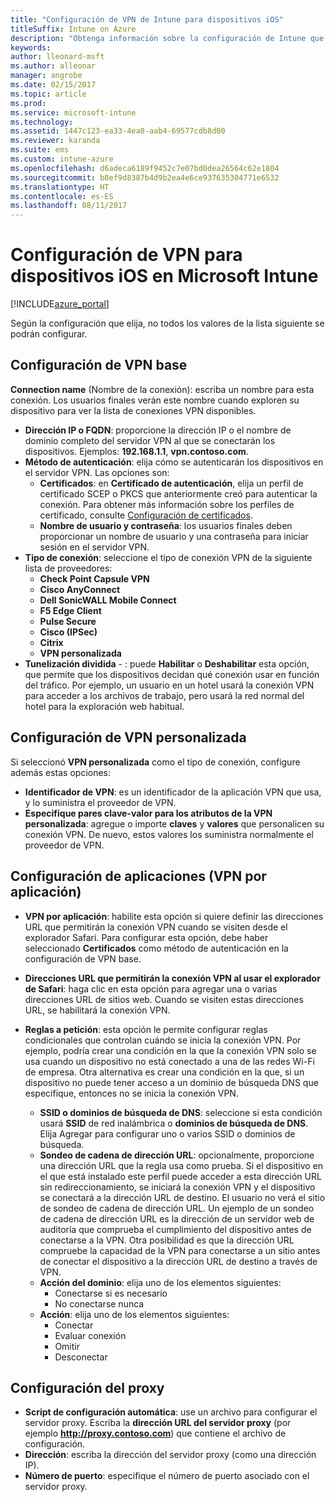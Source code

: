```yaml
---
title: "Configuración de VPN de Intune para dispositivos iOS"
titleSuffix: Intune on Azure
description: "Obtenga información sobre la configuración de Intune que puede usar para configurar conexiones VPN en dispositivos iOS\"."
keywords: 
author: lleonard-msft
ms.author: alleonar
manager: angrobe
ms.date: 02/15/2017
ms.topic: article
ms.prod: 
ms.service: microsoft-intune
ms.technology: 
ms.assetid: 1447c123-ea33-4ea0-aab4-69577cdb8d00
ms.reviewer: karanda
ms.suite: ems
ms.custom: intune-azure
ms.openlocfilehash: d6adeca6189f9452c7e07bd0dea26564c62e1804
ms.sourcegitcommit: b8ef9d8387b4d9b2ea4e6ce937635304771e6532
ms.translationtype: HT
ms.contentlocale: es-ES
ms.lasthandoff: 08/11/2017
---
```

# <a name="vpn-settings-for-ios-devices-in-microsoft-intune"></a>Configuración de VPN para dispositivos iOS en Microsoft Intune

[!INCLUDE[azure_portal](./includes/azure_portal.md)]

Según la configuración que elija, no todos los valores de la lista siguiente se podrán configurar.

## <a name="base-vpn-settings"></a>Configuración de VPN base


**Connection name** (Nombre de la conexión): escriba un nombre para esta conexión. Los usuarios finales verán este nombre cuando exploren su dispositivo para ver la lista de conexiones VPN disponibles.
- **Dirección IP o FQDN**: proporcione la dirección IP o el nombre de dominio completo del servidor VPN al que se conectarán los dispositivos. Ejemplos: **192.168.1.1**, **vpn.contoso.com**.
- **Método de autenticación**: elija cómo se autenticarán los dispositivos en el servidor VPN. Las opciones son:
    - **Certificados**: en **Certificado de autenticación**, elija un perfil de certificado SCEP o PKCS que anteriormente creó para autenticar la conexión. Para obtener más información sobre los perfiles de certificado, consulte [Configuración de certificados](certificates-configure.md).
    - **Nombre de usuario y contraseña**: los usuarios finales deben proporcionar un nombre de usuario y una contraseña para iniciar sesión en el servidor VPN.
- **Tipo de conexión**: seleccione el tipo de conexión VPN de la siguiente lista de proveedores:
    - **Check Point Capsule VPN**
    - **Cisco AnyConnect**
    - **Dell SonicWALL Mobile Connect**
    - **F5 Edge Client**
    - **Pulse Secure**
    - **Cisco (IPSec)**
    - **Citrix**
    - **VPN personalizada**
- **Tunelización dividida** - : puede **Habilitar** o **Deshabilitar** esta opción, que permite que los dispositivos decidan qué conexión usar en función del tráfico. Por ejemplo, un usuario en un hotel usará la conexión VPN para acceder a los archivos de trabajo, pero usará la red normal del hotel para la exploración web habitual.


## <a name="custom-vpn-settings"></a>Configuración de VPN personalizada

Si seleccionó **VPN personalizada** como el tipo de conexión, configure además estas opciones:

- **Identificador de VPN**: es un identificador de la aplicación VPN que usa, y lo suministra el proveedor de VPN.
- **Especifique pares clave-valor para los atributos de la VPN personalizada**: agregue o importe **claves** y **valores** que personalicen su conexión VPN. De nuevo, estos valores los suministra normalmente el proveedor de VPN.

## <a name="apps-per-app-vpn-settings"></a>Configuración de aplicaciones (VPN por aplicación)

- **VPN por aplicación**: habilite esta opción si quiere definir las direcciones URL que permitirán la conexión VPN cuando se visiten desde el explorador Safari. Para configurar esta opción, debe haber seleccionado **Certificados** como método de autenticación en la configuración de VPN base.
- **Direcciones URL que permitirán la conexión VPN al usar el explorador de Safari**: haga clic en esta opción para agregar una o varias direcciones URL de sitios web. Cuando se visiten estas direcciones URL, se habilitará la conexión VPN.

- **Reglas a petición**: esta opción le permite configurar reglas condicionales que controlan cuándo se inicia la conexión VPN. Por ejemplo, podría crear una condición en la que la conexión VPN solo se usa cuando un dispositivo no está conectado a una de las redes Wi-Fi de empresa. Otra alternativa es crear una condición en la que, si un dispositivo no puede tener acceso a un dominio de búsqueda DNS que especifique, entonces no se inicia la conexión VPN.

    - **SSID o dominios de búsqueda de DNS**: seleccione si esta condición usará **SSID** de red inalámbrica o **dominios de búsqueda de DNS**. Elija Agregar para configurar uno o varios SSID o dominios de búsqueda.
    - **Sondeo de cadena de dirección URL**: opcionalmente, proporcione una dirección URL que la regla usa como prueba. Si el dispositivo en el que está instalado este perfil puede acceder a esta dirección URL sin redireccionamiento, se iniciará la conexión VPN y el dispositivo se conectará a la dirección URL de destino. El usuario no verá el sitio de sondeo de cadena de dirección URL. Un ejemplo de un sondeo de cadena de dirección URL es la dirección de un servidor web de auditoría que comprueba el cumplimiento del dispositivo antes de conectarse a la VPN. Otra posibilidad es que la dirección URL compruebe la capacidad de la VPN para conectarse a un sitio antes de conectar el dispositivo a la dirección URL de destino a través de VPN.
    - **Acción del dominio**: elija uno de los elementos siguientes:
        - Conectarse si es necesario 
        - No conectarse nunca 
    - **Acción**: elija uno de los elementos siguientes:
        - Conectar 
        - Evaluar conexión 
        - Omitir 
        - Desconectar 


## <a name="proxy-settings"></a>Configuración del proxy

- **Script de configuración automática**: use un archivo para configurar el servidor proxy. Escriba la **dirección URL del servidor proxy** (por ejemplo **http://proxy.contoso.com**) que contiene el archivo de configuración.
- **Dirección**: escriba la dirección del servidor proxy (como una dirección IP).
- **Número de puerto**: especifique el número de puerto asociado con el servidor proxy.